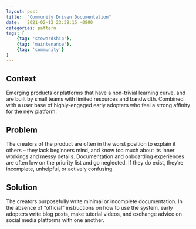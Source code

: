 ```yaml
---
layout: post
title:  "Community Driven Documentation"
date:   2021-02-12 23:38:15 -0800
categories: pattern
tags: [
    {tag: 'stewardship'},
    {tag: 'maintenance'},
    {tag: 'community'}
]
---
```

## Context
Emerging products or platforms that have a non-trivial learning curve, and are built by small teams with limited resources and bandwidth. Combined with a user base of highly-engaged early adopters who feel a strong affinity for the new platform.
## Problem
The creators of the product are often in the worst position to explain it others – they lack beginners mind, and know too much about its inner workings and messy details. Documentation and onboarding experiences are often low on the priority list and go neglected. If they do exist, they’re incomplete, unhelpful, or actively confusing.
## Solution
The creators purposefully write minimal or incomplete documentation. In the absence of “official” instructions on how to use the system, early adopters write blog posts, make tutorial videos, and exchange advice on social media platforms with one another.
